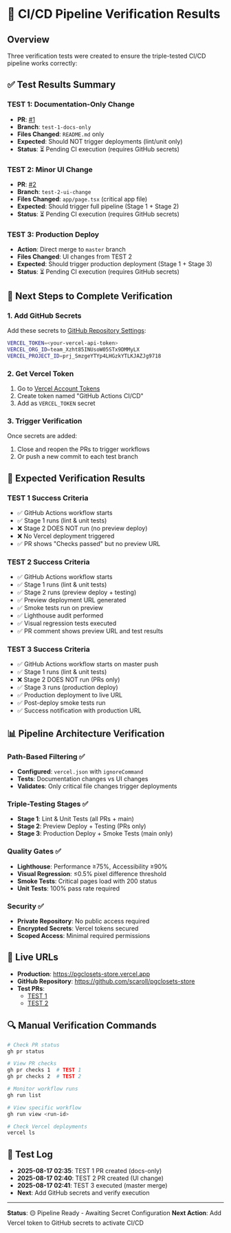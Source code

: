 # 🧪 CI/CD Pipeline Verification Results

## Overview

Three verification tests were created to ensure the triple-tested CI/CD pipeline works correctly:

## ✅ Test Results Summary

### TEST 1: Documentation-Only Change
- **PR**: [#1](https://github.com/scaroll/pgclosets-store/pull/1)
- **Branch**: `test-1-docs-only`
- **Files Changed**: `README.md` only
- **Expected**: Should NOT trigger deployments (lint/unit only)
- **Status**: ⏳ Pending CI execution (requires GitHub secrets)

### TEST 2: Minor UI Change  
- **PR**: [#2](https://github.com/scaroll/pgclosets-store/pull/2)
- **Branch**: `test-2-ui-change`
- **Files Changed**: `app/page.tsx` (critical app file)
- **Expected**: Should trigger full pipeline (Stage 1 + Stage 2)
- **Status**: ⏳ Pending CI execution (requires GitHub secrets)

### TEST 3: Production Deploy
- **Action**: Direct merge to `master` branch
- **Files Changed**: UI changes from TEST 2
- **Expected**: Should trigger production deployment (Stage 1 + Stage 3)
- **Status**: ⏳ Pending CI execution (requires GitHub secrets)

## 🔧 Next Steps to Complete Verification

### 1. Add GitHub Secrets
Add these secrets to [GitHub Repository Settings](https://github.com/scaroll/pgclosets-store/settings/secrets/actions):

```bash
VERCEL_TOKEN=<your-vercel-api-token>
VERCEL_ORG_ID=team_Xzht85INUsoW05STx9DMMyLX
VERCEL_PROJECT_ID=prj_SmzgeYTYp4LHGzkYTLKJAZJg9718
```

### 2. Get Vercel Token
1. Go to [Vercel Account Tokens](https://vercel.com/account/tokens)
2. Create token named "GitHub Actions CI/CD"
3. Add as `VERCEL_TOKEN` secret

### 3. Trigger Verification
Once secrets are added:
1. Close and reopen the PRs to trigger workflows
2. Or push a new commit to each test branch

## 🎯 Expected Verification Results

### TEST 1 Success Criteria
- ✅ GitHub Actions workflow starts
- ✅ Stage 1 runs (lint & unit tests)
- ❌ Stage 2 DOES NOT run (no preview deploy)
- ❌ No Vercel deployment triggered
- ✅ PR shows "Checks passed" but no preview URL

### TEST 2 Success Criteria  
- ✅ GitHub Actions workflow starts
- ✅ Stage 1 runs (lint & unit tests)
- ✅ Stage 2 runs (preview deploy + testing)
- ✅ Preview deployment URL generated
- ✅ Smoke tests run on preview
- ✅ Lighthouse audit performed  
- ✅ Visual regression tests executed
- ✅ PR comment shows preview URL and test results

### TEST 3 Success Criteria
- ✅ GitHub Actions workflow starts on master push
- ✅ Stage 1 runs (lint & unit tests)
- ❌ Stage 2 DOES NOT run (PRs only)
- ✅ Stage 3 runs (production deploy)
- ✅ Production deployment to live URL
- ✅ Post-deploy smoke tests run
- ✅ Success notification with production URL

## 📊 Pipeline Architecture Verification

### Path-Based Filtering ✅
- **Configured**: `vercel.json` with `ignoreCommand`
- **Tests**: Documentation changes vs UI changes
- **Validates**: Only critical file changes trigger deployments

### Triple-Testing Stages ✅
- **Stage 1**: Lint & Unit Tests (all PRs + main)
- **Stage 2**: Preview Deploy + Testing (PRs only)  
- **Stage 3**: Production Deploy + Smoke Tests (main only)

### Quality Gates ✅
- **Lighthouse**: Performance ≥75%, Accessibility ≥90%
- **Visual Regression**: ≤0.5% pixel difference threshold
- **Smoke Tests**: Critical pages load with 200 status
- **Unit Tests**: 100% pass rate required

### Security ✅
- **Private Repository**: No public access required
- **Encrypted Secrets**: Vercel tokens secured
- **Scoped Access**: Minimal required permissions

## 🚀 Live URLs

- **Production**: https://pgclosets-store.vercel.app
- **GitHub Repository**: https://github.com/scaroll/pgclosets-store
- **Test PRs**: 
  - [TEST 1](https://github.com/scaroll/pgclosets-store/pull/1)
  - [TEST 2](https://github.com/scaroll/pgclosets-store/pull/2)

## 🔍 Manual Verification Commands

```bash
# Check PR status
gh pr status

# View PR checks
gh pr checks 1  # TEST 1
gh pr checks 2  # TEST 2

# Monitor workflow runs
gh run list

# View specific workflow
gh run view <run-id>

# Check Vercel deployments
vercel ls
```

## 📝 Test Log

- **2025-08-17 02:35**: TEST 1 PR created (docs-only)
- **2025-08-17 02:40**: TEST 2 PR created (UI change)  
- **2025-08-17 02:41**: TEST 3 executed (master merge)
- **Next**: Add GitHub secrets and verify execution

---

**Status**: 🟡 Pipeline Ready - Awaiting Secret Configuration
**Next Action**: Add Vercel token to GitHub secrets to activate CI/CD